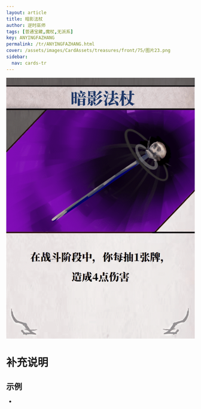 ```yaml
---
layout: article
title: 暗影法杖
author: 逆时巫师
tags: [普通宝藏,魔杖,无派系]
key: ANYINGFAZHANG
permalink: /tr/ANYINGFAZHANG.html
cover: /assets/images/CardAssets/treasures/front/75/图片23.png
sidebar:
  nav: cards-tr
---
```

![](/assets/images/CardAssets/treasures/front/75/图片23.png)

# 补充说明



## 示例
* 